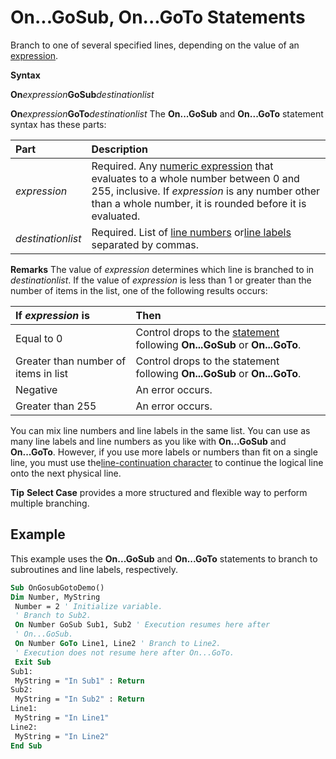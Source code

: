 
# On...GoSub, On...GoTo Statements

Branch to one of several specified lines, depending on the value of an [expression](b8bdf64f-5920-1ae9-16d0-b26d09524a30.md).

 **Syntax**

 **On**_expression_**GoSub**_destinationlist_

 **On**_expression_**GoTo**_destinationlist_
The  **On...GoSub** and **On...GoTo** statement syntax has these parts:


|**Part**|**Description**|
|:-----|:-----|
| _expression_|Required. Any [numeric expression](b8bdf64f-5920-1ae9-16d0-b26d09524a30.md) that evaluates to a whole number between 0 and 255, inclusive. If _expression_ is any number other than a whole number, it is rounded before it is evaluated.|
| _destinationlist_|Required. List of [line numbers](b8bdf64f-5920-1ae9-16d0-b26d09524a30.md) or[line labels](b8bdf64f-5920-1ae9-16d0-b26d09524a30.md) separated by commas.|
 **Remarks**
The value of  _expression_ determines which line is branched to in _destinationlist_. If the value of _expression_ is less than 1 or greater than the number of items in the list, one of the following results occurs:


|**If  _expression_ is**|**Then**|
|:-----|:-----|
|Equal to 0|Control drops to the [statement](b8bdf64f-5920-1ae9-16d0-b26d09524a30.md) following **On...GoSub** or **On...GoTo**.|
|Greater than number of items in list|Control drops to the statement following  **On...GoSub** or **On...GoTo**.|
|Negative|An error occurs.|
|Greater than 255|An error occurs.|
You can mix line numbers and line labels in the same list. You can use as many line labels and line numbers as you like with  **On...GoSub** and **On...GoTo**. However, if you use more labels or numbers than fit on a single line, you must use the[line-continuation character](b8bdf64f-5920-1ae9-16d0-b26d09524a30.md) to continue the logical line onto the next physical line.

 **Tip**   **Select Case** provides a more structured and flexible way to perform multiple branching.


## Example

This example uses the  **On...GoSub** and **On...GoTo** statements to branch to subroutines and line labels, respectively.


```vb
Sub OnGosubGotoDemo() 
Dim Number, MyString 
 Number = 2 ' Initialize variable. 
 ' Branch to Sub2. 
 On Number GoSub Sub1, Sub2 ' Execution resumes here after 
 ' On...GoSub. 
 On Number GoTo Line1, Line2 ' Branch to Line2. 
 ' Execution does not resume here after On...GoTo. 
 Exit Sub 
Sub1: 
 MyString = "In Sub1" : Return 
Sub2: 
 MyString = "In Sub2" : Return 
Line1: 
 MyString = "In Line1" 
Line2: 
 MyString = "In Line2" 
End Sub
```

